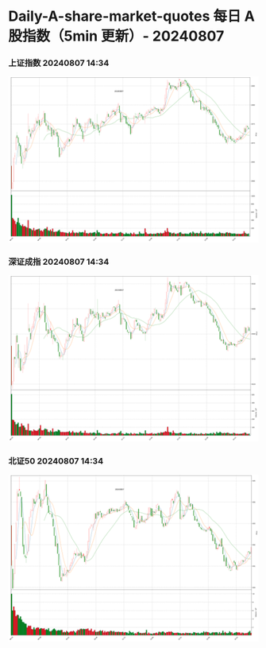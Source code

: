 
# Daily-A-share-market-quotes 每日 A 股指数（5min 更新）- 20240807

### 上证指数 20240807 14:34
![](./fig/2024/8/20240807-sh000001.png)

### 深证成指 20240807 14:34
![](./fig/2024/8/20240807-sz399001.png)

### 北证50 20240807 14:34
![](./fig/2024/8/20240807-bj899050.png)
